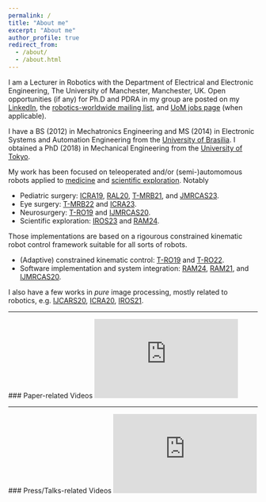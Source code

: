 ```yaml
---
permalink: /
title: "About me"
excerpt: "About me"
author_profile: true
redirect_from: 
  - /about/
  - /about.html
---
```


I am a Lecturer in Robotics with the Department of Electrical and Electronic Engineering, The University of Manchester, Manchester, UK. Open opportunities (if any) for Ph.D and PDRA in my group are posted on my [LinkedIn](https://www.linkedin.com/in/murilo-marques-marinho-046178252/), the [robotics-worldwide mailing list](https://www.lists.kit.edu/sympa/subscribe/robotics-worldwide), and [UoM jobs page](https://www.jobs.manchester.ac.uk/Home/Job) (when applicable).
<!--I am an assistant professor at the Department of Mechanical Engineering, the University of Tokyo, Tokyo, Japan. I am currently a member of the [Harada Laboratory](https://sites.google.com/g.ecc.u-tokyo.ac.jp/cdbim-medical-devices) (formely [Mitsuishi-Harada laboratory](http://www.nml.t.u-tokyo.ac.jp/en/index-e.html)).-->

I have a BS (2012) in Mechatronics Engineering and MS (2014) in Electronic Systems and Automation Engineering from the [University of Brasilia](http://international.unb.br/). I obtained a PhD (2018) in Mechanical Engineering from the [University of Tokyo](https://www.u-tokyo.ac.jp/en/index.html). 

My work has been focused on teleoperated and/or (semi-)automomous robots applied to [medicine](https://www.youtube.com/watch?v=dayuW47PKKc&list=TLGGLlmonU1w7aAyMjA5MjAyMQ) and [scientific exploration](https://aiscienceplatform.github.io). Notably
- Pediatric surgery: [ICRA19](http://doi.org/10.1109/ICRA.2019.8794363), [RAL20](http://doi.org/10.1109/LRA.2019.2963642), [T-MRB21](http://doi.org/https://doi.org/10.1109/TMRB.2021.3049878), and [JMRCAS23](http://doi.org/10.1002/rcs.2476).
- Eye surgery: [T-MRB22](http://doi.org/10.1109/TMRB.2022.3147033) and [ICRA23](http://doi.org/10.1109/ICRA48891.2023.10160795).
- Neurosurgery: [T-RO19](http://doi.org/10.1109/TRO.2019.2920078) and [IJMRCAS20](http://doi.org/10.1002/rcs.2053).
- Scientific exploration: [IROS23](https://arxiv.org/pdf/2303.12265) and [RAM24](https://arxiv.org/abs/2210.11877).


Those implementations are based on a rigourous constrained kinematic robot control framework suitable for all sorts of robots.
- (Adaptive) constrained kinematic control: [T-RO19](http://doi.org/10.1109/TRO.2019.2920078) and [T-RO22](http://doi.org/10.1109/TRO.2022.3181047). 
- Software implementation and system integration: [RAM24](https://arxiv.org/abs/2210.11877), [RAM21](http://doi.org/10.1109/MRA.2020.2997920), and [IJMRCAS20](http://doi.org/10.1002/rcs.2053).

I also have a few works in *pure* image processing, mostly related to robotics, e.g. [IJCARS20](http://doi.org/10.1007/s11548-020-02185-0), [ICRA20](http://doi.org/10.1109/ICRA40945.2020.9196779), [IROS21](http://doi.org/10.1109/IROS51168.2021.9636404).

<hr>
### Paper-related Videos


<iframe width="290" height="160" src="https://www.youtube.com/embed/videoseries?list=PLfnnpBCwI_l8DMpm5Q5t8gjXYFoM_tOlz" title="YouTube video player" frameborder="0" allow="accelerometer; autoplay; clipboard-write; encrypted-media; gyroscope; picture-in-picture" allowfullscreen></iframe>

<hr>
### Press/Talks-related Videos


<iframe width="290" height="160" src="https://www.youtube.com/embed/videoseries?list=PLfnnpBCwI_l_sDiffl5hRHH8rmvGs8aH0" title="Press/Talks" frameborder="0" allow="accelerometer; autoplay; clipboard-write; encrypted-media; gyroscope; picture-in-picture" allowfullscreen></iframe>

